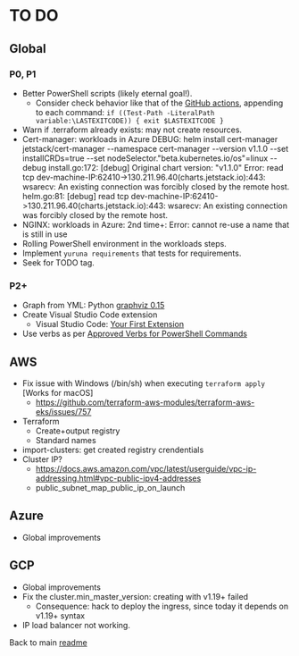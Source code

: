 # TO DO

## Global

### P0, P1

- Better PowerShell scripts (likely eternal goal!).
  - Consider check behavior like that of the [GitHub actions](https://docs.github.com/en/actions/reference/workflow-syntax-for-github-actions), appending to each command: `if ((Test-Path -LiteralPath variable:\LASTEXITCODE)) { exit $LASTEXITCODE }`
- Warn if .terraform already exists: may not create resources.
- Cert-manager: workloads in Azure
DEBUG: helm install cert-manager jetstack/cert-manager --namespace cert-manager --version v1.1.0 --set installCRDs=true
 --set nodeSelector."beta\.kubernetes\.io/os"=linux --debug
install.go:172: [debug] Original chart version: "v1.1.0"
Error: read tcp dev-machine-IP:62410->130.211.96.40(charts.jetstack.io):443: wsarecv: An existing connection was forcibly closed by the remote host.
helm.go:81: [debug] read tcp dev-machine-IP:62410->130.211.96.40(charts.jetstack.io):443: wsarecv: An existing connection was forcibly closed by the remote host.
- NGINX: workloads in Azure: 2nd time+: Error: cannot re-use a name that is still in use
- Rolling PowerShell environment in the workloads steps.
- Implement `yuruna requirements` that tests for requirements.
- Seek for TODO tag.

### P2+

- Graph from YML: Python [graphviz 0.15](https://pypi.org/project/graphviz/)
- Create Visual Studio Code extension
  - Visual Studio Code: [Your First Extension](https://code.visualstudio.com/api/get-started/your-first-extension)
- Use verbs as per [Approved Verbs for PowerShell Commands](https://docs.microsoft.com/en-us/powershell/scripting/developer/cmdlet/approved-verbs-for-windows-powershell-commands?view=powershell-7.1)

## AWS

- Fix issue with Windows (/bin/sh) when executing `terraform apply` [Works for macOS]
  - <https://github.com/terraform-aws-modules/terraform-aws-eks/issues/757>
- Terraform
  - Create+output registry
  - Standard names
- import-clusters: get created registry crendentials
- Cluster IP?
  - <https://docs.aws.amazon.com/vpc/latest/userguide/vpc-ip-addressing.html#vpc-public-ipv4-addresses>
  - public_subnet_map_public_ip_on_launch

## Azure

- Global improvements

## GCP

- Global improvements
- Fix the cluster.min_master_version: creating with v1.19+ failed
  - Consequence: hack to deploy the ingress, since today it depends on v1.19+ syntax
- IP load balancer not working.

Back to main [readme](../README.md)
